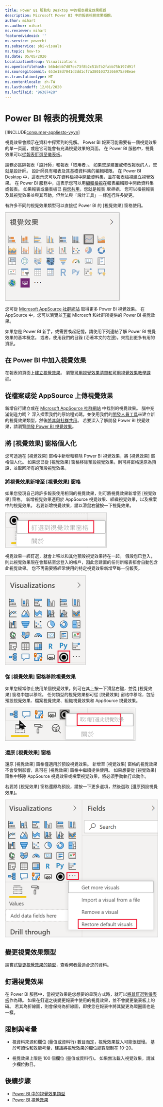 ```yaml
---
title: Power BI 服務和 Desktop 中的報表視覺效果概觀
description: Microsoft Power BI 中的報表視覺效果概觀。
author: mihart
ms.author: mihart
ms.reviewer: mihart
featuredvideoid: ''
ms.service: powerbi
ms.subservice: pbi-visuals
ms.topic: how-to
ms.date: 05/05/2020
LocalizationGroup: Visualizations
ms.openlocfilehash: b6b4ebb7d07ec73f8b2c51b7b2fabb75b197d91f
ms.sourcegitcommit: 653e18d7041d3dd1cf7a38010372366975a98eae
ms.translationtype: HT
ms.contentlocale: zh-TW
ms.lasthandoff: 12/01/2020
ms.locfileid: "96387428"
---
```

# <a name="visualizations-in-power-bi-reports"></a>Power BI 報表的視覺效果

[!INCLUDE[consumer-appliesto-yyyn](../includes/consumer-appliesto-yyyn.md)]    

視覺效果會顯示在資料中探索到的見解。 Power BI 報表可能需要有一個視覺效果的單一頁面，或是它可能會有充滿視覺效果的頁面。 在 Power BI 服務中，視覺效果可以[從報表釘選至儀表板](../create-reports/service-dashboard-pin-tile-from-report.md)。

請務必區隔報表「設計師」和報表「取用者」。  如果您是建置或修改報表的人，您就是設計師。  設計師具有報表及其基礎資料集的編輯權限。 在 Power BI Desktop 中，這表示您可以在資料檢視中開啟資料集，並在報表檢視建立視覺效果。 在 Power BI 服務中，這表示您可以用[編輯檢視](../consumer/end-user-reading-view.md)在報表編輯器中開啟資料集或報表。 如果報表或儀表板已 [與您共用](../consumer/end-user-shared-with-me.md)，您就是報表 *取用者*。 您可以檢視報表及其視覺效果並與其互動，但無法與「設計工具」一樣進行許多變更。

有許多不同的視覺效果類型可以直接從 Power BI 的 [視覺效果] 窗格使用。

![具有每個視覺效果類型圖示的窗格](media/power-bi-report-visualizations/power-bi-icons.png)

您可從 [Microsoft AppSource 社群網站](https://appsource.microsoft.com) 取得更多 Power BI 視覺效果。 在 AppSource 中，您可以瀏覽並[下載](https://appsource.microsoft.com/marketplace/apps?page=1&product=power-bi-visuals) Microsoft 和社群所提供的 Power BI 視覺效果。

如果您是 Power BI 新手，或需要喚起記憶，請使用下列連結了解 Power BI 視覺效果的基本概念。  或者，使用我們的目錄 (沿著本文的左邊)，來找到更多有用的資訊。

## <a name="add-a-visualization-in-power-bi"></a>在 Power BI 中加入視覺效果

在報表的頁面上[建立視覺效果](power-bi-report-add-visualizations-i.md)。 瀏覽[可用視覺效果清單和可用視覺效果教學課程](power-bi-visualization-types-for-reports-and-q-and-a.md)。 

## <a name="upload-a-visualization-from-a-file-or-from-appsource"></a>從檔案或從 AppSource 上傳視覺效果

新增自行建立或在 [Microsoft AppSource 社群網站](https://appsource.microsoft.com/marketplace/apps?product=power-bi-visuals) 中找到的視覺效果。 腦中充滿創造力嗎？ 深入探索我們的原始程式碼，並使用我們的[開發人員工具](../developer/visuals/environment-setup.md)來建立新的視覺效果類型，然後[將其與社群共用](../developer/visuals/office-store.md)。 若要深入了解開發 Power BI 視覺效果，請瀏覽[開發 Power BI 視覺效果](../developer/visuals/develop-circle-card.md)。

## <a name="personalize-your-visualization-pane"></a>將 [視覺效果] 窗格個人化

您可透過在 [視覺效果] 窗格中新增和移除 Power BI 視覺效果，將 [視覺效果] 窗格個人化。 如果您已從 [視覺效果] 窗格移除預設視覺效果，則可將窗格還原為預設，並取回所有的預設視覺效果。

### <a name="add-a-visual-to-the-visualization-pane"></a>將視覺效果新增至 [視覺效果] 窗格

如果您發現自己跨許多報表使用相同的視覺效果，則可將視覺效果新增至 [視覺效果] 窗格。 新增視覺效果適用於 AppSource 視覺效果、組織視覺效果，以及檔案中的視覺效果。 若要新增視覺效果，請以滑鼠右鍵按一下視覺效果。

![釘選到視覺效果窗格](media/power-bi-report-visualizations/power-bi-pin-custom-visual-option.png)

視覺效果一經釘選，就會上移以和其他預設視覺效果待在一起。 假設您已登入，則此視覺效果現在會繫結至您登入的帳戶，因此您建置的任何新報表都會自動包含此視覺效果。 您不再需要將經常使用的特定視覺效果新增至每一份報表。

![個人化的視覺效果窗格](media/power-bi-report-visualizations/power-bi-personalized-visualization-pane.png)

### <a name="remove-a-visual-from-the-visualization-pane"></a>從 [視覺效果] 窗格移除視覺效果

如果您經常停止使用某個視覺效果，則可在其上按一下滑鼠右鍵，並從 [視覺效果] 窗格中加以移除。 任何類型的視覺效果都可從 [視覺效果] 窗格中移除，包括預設視覺效果、檔案視覺效果、組織視覺效果和 AppSource 視覺效果。

![取消釘選到 [視覺效果] 窗格](media/power-bi-report-visualizations/unpin-visual.png)

### <a name="restore-the-visualization-pane"></a>還原 [視覺效果] 窗格

還原 [視覺效果] 窗格僅適用於預設視覺效果。 新增至 [視覺效果] 窗格的視覺效果不會受到影響，且可在 [視覺效果] 窗格中繼續提供使用。 如果想要從 [視覺效果] 窗格中移除 AppSource 視覺效果或檔案視覺效果，將必須手動執行此動作。

若要將 [視覺效果] 窗格還原為預設，請按一下更多選項，然後選取 [還原預設視覺效果]。

![將 [視覺效果] 窗格還原為預設](media/power-bi-report-visualizations/restore-default.png)

## <a name="change-the-visualization-type"></a>變更視覺效果類型

請嘗試[變更視覺效果的類型](power-bi-report-change-visualization-type.md)，查看何者最適合您的資料。

## <a name="pin-the-visualization"></a>釘選視覺效果

在 Power BI 服務中，當視覺效果是您想要的呈現方式時，就可以[將其釘選到儀表板](../create-reports/service-dashboard-pin-tile-from-report.md)作為磚。 如果在釘選之後變更報表中使用的視覺效果，並不會變更儀表板上的磚。 若其為折線圖，則會保持為折線圖，即使您在報表中將其變更為環圈圖也是一樣。

## <a name="limitations-and-considerations"></a>限制與考量
- 視資料來源和欄位 (量值或資料行) 數目而定，視覺效果載入可能很緩慢。  基於可讀性和效能考量，建議將視覺效果的欄位總數限制在 10-20。 

- 視覺效果上限是 100 個欄位 (量值或資料行)。 如果無法載入視覺效果，請減少欄位數目。

## <a name="next-steps"></a>後續步驟

* [Power BI 中的視覺效果類型](power-bi-visualization-types-for-reports-and-q-and-a.md)
* [Power BI 視覺效果](../developer/visuals/power-bi-custom-visuals.md)
